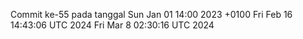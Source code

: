 Commit ke-55 pada tanggal Sun Jan 01 14:00 2023 +0100
Fri Feb 16 14:43:06 UTC 2024
Fri Mar  8 02:30:16 UTC 2024
